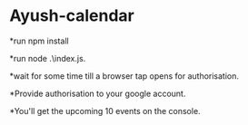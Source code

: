 # Ayush-calendar
*run npm install

*run node .\index.js. 

*wait for some time till a browser tap opens for authorisation.

*Provide authorisation to your google account.

*You'll get the upcoming 10 events on the console.
